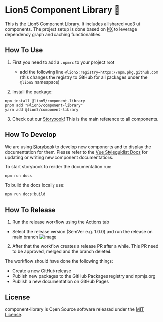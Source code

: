 # Lion5 Component Library 🎉

This is the Lion5 Component Library. It includes all shared vue3 ui components.
The project setup is done based on [NX](https://nx.dev/) to leverage dependency graph and caching functionalities.

## How To Use

1. First you need to add a `.npmrc` to your project root

   - add the following line `@lion5:registry=https://npm.pkg.github.com` (this changes the registry to GitHub for all
     packages under the `@lion5` namespace)

2. Install the package:

```shell
npm install @lion5/component-library
pnpm add "@lion5/component-library"
yarn add @lion5/component-library
```

3. Check out our [Storybook](https://lion5.github.io/component-library/)! This is the main reference to all components.

## How To Develop

We are using [Storybook](https://storybook.js.org/) to develop new components and to display the documentation for them.
Please refer to the [Vue Styleguidist Docs](https://vue-styleguidist.github.io/docs/Documenting.html) for updating or
writing new component documentations.

To start storybook to render the documentation run:

```sh
npm run docs
```

To build the docs locally use:

```sh
npm run docs:build
```

## How To Release

1. Run the release workflow using the Actions tab

- Select the release version (SemVer e.g. 1.0.0) and run the release on main branch
  ![image](https://github.com/lion5/component-library/assets/19801231/bd87751a-8dad-442b-b7c9-0841a2acf2e7)


2. After that the workflow creates a release PR after a while. This PR need to be approved, merged and the branch
   deleted.

The workflow should have done the following things:

- Create a new GitHub release
- Publish new packages to the GitHub Packages registry and npmjs.org
- Publish a new documentation on GitHub Pages

## License

component-library is Open Source software released under the [MIT License](License.txt).
